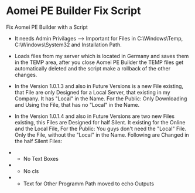 # Aomei PE Builder Fix Script

Fix Aomei PE Builder with a Script

 - It needs Admin Privilages --> Important for Files in C:\Windows\Temp, C:\Windows\System32 and Installation Path.

 - Loads files from my server which is located in Germany and saves them in the TEMP area, after you close Aomei PE Builder the TEMP files get automatically deleted and the script make a rollback of the other changes.

 - In the Version 1.0.1.3 and also in Future Versions is a new File existing, that File are only Designed for a Local Server, that existing in my Company. It has "Local" in the Name. For the Public: Only Downloading and Using the File, that has no "Local" in the Name.

 - In the Version 1.0.1.4 and also in Future Versions are two new Files existing, this Files are Designed for half Silent. It existing for the Online and the Local File, For the Public: You guys don't need the "Local" File. Only the File, without the "Local" in the Name.
Following are Changed in the half Silent Files: 
 - - No Text Boxes
 - - No cls
 - - Text for Other Programm Path moved to echo Outputs
